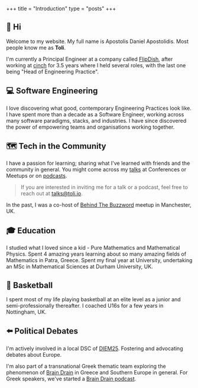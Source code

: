 +++
title =  "Introduction"
type = "posts"
+++

## 👋 Hi

Welcome to my website. My full name is Apostolis Daniel Apostolidis. Most people know me as **Toli**.

I'm currently a Principal Engineer at a company called [FlipDish](www.flipdish.com), after working at [cinch](cinch.co.uk) for 3.5 years where I held several roles, with the last one being "Head of Engineering Practice".

## 💻 Software Engineering

I love discovering what good, contemporary Engineering Practices look like. I have spent more than a decade as a Software Engineer, working across many software paradigms, stacks, and industries. I have since discovered the power of empowering teams and organisations working together.

## 🗺️ Tech in the Community

I have a passion for learning; sharing what I've learned with friends and the community in general. You might come across my [talks](talks) at Conferences or Meetups or on [podcasts](podcasts).

 > If you are interested in inviting me for a talk or a podcast, feel free to reach out at <talks@toli.io>.

  In the past, I was a co-host of [Behind The Buzzword](https://www.meetup.com/en-AU/Behind-The-Buzz-Word) meetup in Manchester, UK.

## 🎓 Education

I studied what I loved since a kid - Pure Mathematics and Mathematical Physics. Spent 4 amazing years learning about so many amazing fields of Mathematics in Patra, Greece. Spent my final year at University, undertaking an MSc in Mathematical Sciences at Durham University, UK.

## 🏀 Basketball

I spent most of my life playing basketball at an elite level as a junior and semi-professionally thereafter. I coached U16s for a few years in Nottingham, UK.

## ⬅️ Political Debates

I'm actively involved in a local DSC of [DIEM25](https://diem25.org/). Fostering and advocating debates about Europe.

I'm also part of a transnational Greek thematic team exploring the phenomenon of [Brain Drain](https://en.wikipedia.org/wiki/Human_capital_flight) in Greece and Southern Europe in general. For Greek speakers, we've started a [Brain Drain podcast](https://open.spotify.com/show/2Wd0cdlqEwPVQVB4vaEMc3?si=xTQWezCkT4igDTXehFTBTg).
